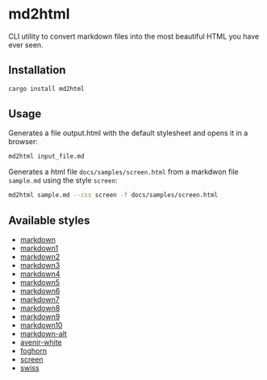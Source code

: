 # md2html

CLI utility to convert markdown files into the most beautiful HTML you have ever seen.

## Installation

```bash
cargo install md2html
```

## Usage

Generates a file output.html with the default stylesheet and opens it in a browser:

```bash
md2html input_file.md 
```

Generates a html file `docs/samples/screen.html` from a markdwon file `sample.md` using the style `screen`:

```bash
md2html sample.md --css screen -f docs/samples/screen.html
```


## Available styles

* [markdown](https://andremaha.github.io/md2html/samples/markdown.html)
* [markdown1](https://andremaha.github.io/md2html/samples/markdown1.html)
* [markdown2](https://andremaha.github.io/md2html/samples/markdown2.html)
* [markdown3](https://andremaha.github.io/md2html/samples/markdown3.html)
* [markdown4](https://andremaha.github.io/md2html/samples/markdown4.html)
* [markdown5](https://andremaha.github.io/md2html/samples/markdown5.html)
* [markdown6](https://andremaha.github.io/md2html/samples/markdown6.html)
* [markdown7](https://andremaha.github.io/md2html/samples/markdown7.html)
* [markdown8](https://andremaha.github.io/md2html/samples/markdown8.html)
* [markdown9](https://andremaha.github.io/md2html/samples/markdown9.html)
* [markdown10](https://andremaha.github.io/md2htmlsamples/markdown10.html)
* [markdown-alt](https://andremaha.github.io/md2html/samples/markdown-alt.html)
* [avenir-white](https://andremaha.github.io/md2html/samples/avenir-white.html)
* [foghorn](https://andremaha.github.io/md2html/samples/foghorn.html)
* [screen](https://andremaha.github.io/md2html/samples/screen.html)
* [swiss](https://andremaha.github.io/md2html/samples/swiss.html)
